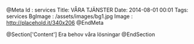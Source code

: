 @Meta
Id : services
Title: VÅRA TJÄNSTER
Date: 2014-08-01 00:01
Tags: services
BgImage : /assets/images/bg1.jpg
Image : http://placehold.it/340x206
@EndMeta

@Section['Content']
Era behov våra lösningar
@EndSection

